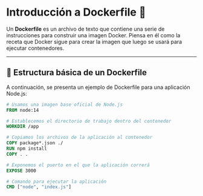 # Introducción a Dockerfile 🐳

Un **Dockerfile** es un archivo de texto que contiene una serie de instrucciones para construir una imagen Docker. Piensa en él como la receta que Docker sigue para crear la imagen que luego se usará para ejecutar contenedores.

---

## 📄 Estructura básica de un Dockerfile

A continuación, se presenta un ejemplo de Dockerfile para una aplicación Node.js:

```dockerfile
# Usamos una imagen base oficial de Node.js
FROM node:14

# Establecemos el directorio de trabajo dentro del contenedor
WORKDIR /app

# Copiamos los archivos de la aplicación al contenedor
COPY package*.json ./
RUN npm install
COPY . .

# Exponemos el puerto en el que la aplicación correrá
EXPOSE 3000

# Comando para ejecutar la aplicación
CMD ["node", "index.js"]